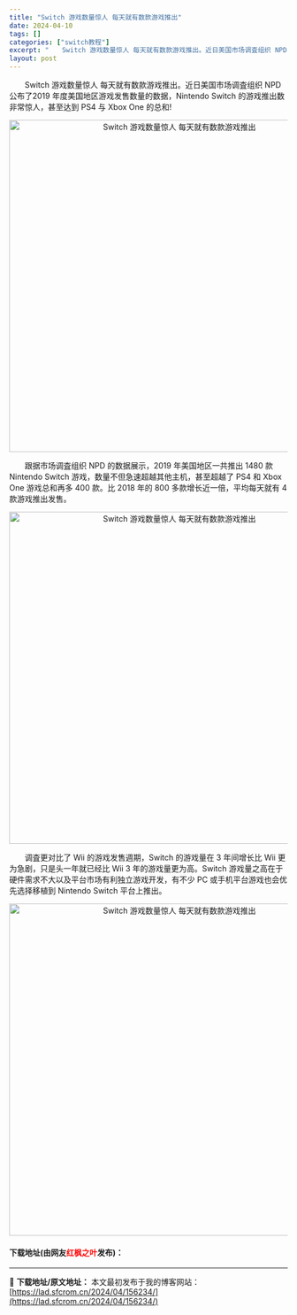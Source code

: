 ```yaml
---
title: "Switch 游戏数量惊人 每天就有数款游戏推出"
date: 2024-04-10
tags: []
categories: ["switch教程"]
excerpt: "　　Switch 游戏数量惊人 每天就有数款游戏推出。近日美国市场调査组织 NPD 公布了2019 年度美国地区游戏发售数量的数据，Nintendo Switch 的游戏推出数非常惊人，甚至达到 PS4 与 Xbox One 的总和! 　　跟据市场调査组织 NPD 的数据展示，2019 年美国地区一&hellip;"
layout: post
---
```


 <p>　　Switch 游戏数量惊人 每天就有数款游戏推出。近日美国市场调査组织 NPD 公布了2019 年度美国地区游戏发售数量的数据，Nintendo Switch 的游戏推出数非常惊人，甚至达到 PS4 与 Xbox One 的总和!</p> <p align="center"><img align="" border="0" src="https://lad.sfcrom.cn/wp-content/uploads/2024/04/20240410_66162aa5187c0.webp" width="600" alt="Switch 游戏数量惊人 每天就有数款游戏推出" /></p> <p>　　跟据市场调査组织 NPD 的数据展示，2019 年美国地区一共推出 1480 款 Nintendo Switch 游戏，数量不但急速超越其他主机，甚至超越了 PS4 和 Xbox One 游戏总和再多 400 款。比 2018 年的 800 多款增长近一倍，平均每天就有 4 款游戏推出发售。</p> <p align="center"><img align="" border="0" src="https://lad.sfcrom.cn/wp-content/uploads/2024/04/20240410_66162aa567e7a.webp" width="600" alt="Switch 游戏数量惊人 每天就有数款游戏推出" /></p> <p>　　调査更对比了 Wii 的游戏发售週期，Switch 的游戏量在 3 年间增长比 Wii 更为急剧，只是头一年就已经比 Wii 3 年的游戏量更为高。Switch 游戏量之高在于硬件需求不大以及平台市场有利独立游戏开发，有不少 PC 或手机平台游戏也会优先选择移植到 Nintendo Switch 平台上推出。</p> <p align="center"><img align="" border="0" src="https://lad.sfcrom.cn/wp-content/uploads/2024/04/20240410_66162aa5b4d66.webp" width="600" alt="Switch 游戏数量惊人 每天就有数款游戏推出" /></p> <p><h4>下载地址(由网友<font color="red">红枫之叶</font>发布)：</h4></p> 

---
📖 **下载地址/原文地址：** 本文最初发布于我的博客网站：[https://lad.sfcrom.cn/2024/04/156234/](https://lad.sfcrom.cn/2024/04/156234/)
